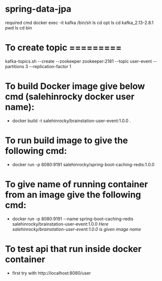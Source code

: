 # spring-data-jpa
required cmd
docker exec -it kafka /bin/sh
ls
cd opt
ls
cd kafka_2.13-2.8.1
pwd
ls
cd bin
# To create topic =========
kafka-topics.sh --create --zookeeper zookeeper:2181 --topic user-event --partitions 3 --replication-factor 1


# To build Docker image give below cmd (salehinrocky docker user name):
* docker build -t salehinrocky/brainstation-user-event:1.0.0 .
# To run build image to give the following cmd:
* docker run -p 8080:9191 salehinrocky/spring-boot-caching-redis:1.0.0
# To give name of running container from an image give the following cmd: 
* docker run -p 8080:9191 --name spring-boot-caching-redis salehinrocky/brainstation-user-event:1.0.0
_Here salehinrocky/brainstation-user-event:1.0.0 is given image name_

# To test api that run inside docker container
* first try with http://localhost:8080/user

